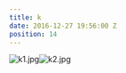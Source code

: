 ```yaml
---
title: k
date: 2016-12-27 19:56:00 Z
position: 14
---
```


![k1.jpg](/uploads/k1.jpg)![k2.jpg](/uploads/k2.jpg)